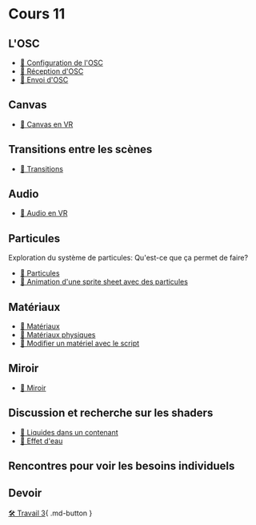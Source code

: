 # Cours 11
## L'OSC
- [📝 Configuration de l'OSC](osc/configuration.md)
- [📝 Réception d'OSC](osc/recevoir.md)
- [📝 Envoi d'OSC](osc/envoyer.md)



## Canvas

- [📝 Canvas en VR](unity/ui_vr.md)

## Transitions entre les scènes

- [📝 Transitions](unity/transitions.md)

## Audio

- [📝 Audio en VR](unity/audio_vr.md)


## Particules
Exploration du système de particules: Qu'est-ce que ça permet de faire? 

- [📝 Particules](unity/particules.md)
- [📝 Animation d'une sprite sheet avec des particules](unity/particules_sprite.md)

## Matériaux
- [📝 Matériaux](unity/materiaux.md)
- [📝 Matériaux physiques](unity/physique_material.md)
- [📝 Modifier un matériel avec le script](code/materiel_code.md)

## Miroir

- [📝 Miroir](unity/miroir.md)


## Discussion et recherche sur les shaders
- [📝 Liquides dans un contenant](https://www.youtube.com/watch?v=tI3USKIbnh0&t=493s )
- [📝 Effet d'eau](https://www.youtube.com/watch?v=Vg0L9aCRWPE&t=2s)


## Rencontres pour voir les besoins individuels

## Devoir

[🛠️ Travail 3](./travaux/travail3.md){ .md-button } 
